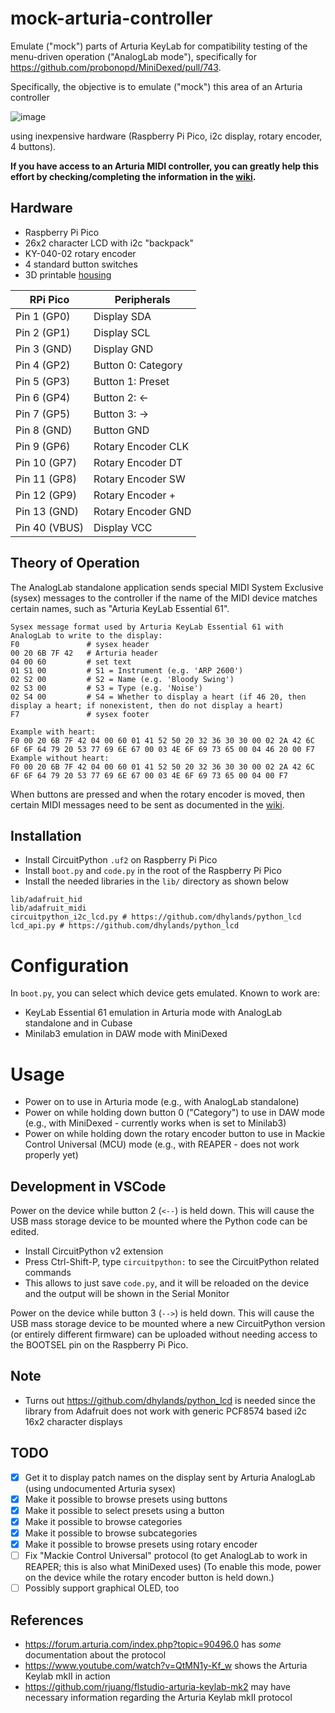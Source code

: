 # mock-arturia-controller

Emulate ("mock") parts of Arturia KeyLab for compatibility testing of the menu-driven operation ("AnalogLab mode"), specifically for https://github.com/probonopd/MiniDexed/pull/743.

Specifically, the objective is to emulate ("mock") this area of an Arturia controller

![image](https://github.com/user-attachments/assets/49d67184-bd86-43f2-b285-898e790acd32)

using inexpensive hardware (Raspberry Pi Pico, i2c display, rotary encoder, 4 buttons).

**If you have access to an Arturia MIDI controller, you can greatly help this effort by checking/completing the information in the [wiki](../../wiki/).**

## Hardware

* Raspberry Pi Pico
* 26x2 character LCD with i2c "backpack"
* KY-040-02 rotary encoder
* 4 standard button switches
* 3D printable [housing](https://github.com/probonopd/mock-arturia-controller/releases/tag/housing)

| RPi Pico      | Peripherals        |
|---------------|--------------------|
| Pin 1  (GP0)  | Display SDA        |
| Pin 2  (GP1)  | Display SCL        |
| Pin 3  (GND)  | Display GND        |
| Pin 4  (GP2)  | Button 0: Category |
| Pin 5  (GP3)  | Button 1: Preset   |
| Pin 6  (GP4)  | Button 2: <-       |
| Pin 7  (GP5)  | Button 3: ->       |
| Pin 8  (GND)  | Button GND         |
| Pin 9  (GP6)  | Rotary Encoder CLK |
| Pin 10 (GP7)  | Rotary Encoder DT  |
| Pin 11 (GP8)  | Rotary Encoder SW  |
| Pin 12 (GP9)  | Rotary Encoder +   |
| Pin 13 (GND)  | Rotary Encoder GND |
| Pin 40 (VBUS) | Display VCC        |

## Theory of Operation

The AnalogLab standalone application sends special MIDI System Exclusive (sysex) messages to the controller if the name of the MIDI device matches certain names, such as "Arturia KeyLab Essential 61".

```
Sysex message format used by Arturia KeyLab Essential 61 with AnalogLab to write to the display:
F0               # sysex header
00 20 6B 7F 42   # Arturia header
04 00 60         # set text
01 S1 00         # S1 = Instrument (e.g. 'ARP 2600')
02 S2 00         # S2 = Name (e.g. 'Bloody Swing')
02 S3 00         # S3 = Type (e.g. 'Noise')
02 S4 00         # S4 = Whether to display a heart (if 46 20, then display a heart; if nonexistent, then do not display a heart)
F7               # sysex footer

Example with heart:
F0 00 20 6B 7F 42 04 00 60 01 41 52 50 20 32 36 30 30 00 02 2A 42 6C 6F 6F 64 79 20 53 77 69 6E 67 00 03 4E 6F 69 73 65 00 04 46 20 00 F7
Example without heart:
F0 00 20 6B 7F 42 04 00 60 01 41 52 50 20 32 36 30 30 00 02 2A 42 6C 6F 6F 64 79 20 53 77 69 6E 67 00 03 4E 6F 69 73 65 00 04 00 F7
```

When buttons are pressed and when the rotary encoder is moved, then certain MIDI messages need to be sent as documented in the [wiki](../../wiki/).
  
## Installation

* Install CircuitPython `.uf2` on Raspberry Pi Pico
* Install `boot.py` and `code.py` in the root of the Raspberry Pi Pico
* Install the needed libraries in the `lib/` directory as shown below

```
lib/adafruit_hid
lib/adafruit_midi
circuitpython_i2c_lcd.py # https://github.com/dhylands/python_lcd
lcd_api.py # https://github.com/dhylands/python_lcd
```

# Configuration

In `boot.py`, you can select which device gets emulated. Known to work are:
* KeyLab Essential 61 emulation in Arturia mode with AnalogLab standalone and in Cubase
* Minilab3 emulation in DAW mode with MiniDexed

# Usage

* Power on to use in Arturia mode (e.g., with AnalogLab standalone)
* Power on while holding down button 0 ("Category") to use in DAW mode (e.g., with MiniDexed - currently works when is set to Minilab3)
* Power on while holding down the rotary encoder button to use in Mackie Control Universal (MCU) mode (e.g., with REAPER - does not work properly yet)

## Development in VSCode

Power on the device while button 2 (`<--`) is held down. This will cause the USB mass storage device to be mounted where the Python code can be edited.

* Install CircuitPython v2 extension
* Press Ctrl-Shift-P, type `circuitpython:` to see the CircuitPython related commands
* This allows to just save `code.py`, and it will be reloaded on the device and the output will be shown in the Serial Monitor

Power on the device while button 3 (`-->`) is held down. This will cause the USB mass storage device to be mounted where a new CircuitPython version (or entirely different firmware) can be uploaded without needing access to the BOOTSEL pin on the Raspberry Pi Pico.

## Note

* Turns out https://github.com/dhylands/python_lcd is needed since the library from Adafruit does not work with generic PCF8574 based i2c 16x2 character displays

## TODO

- [x] Get it to display patch names on the display sent by Arturia AnalogLab (using undocumented Arturia sysex)
- [x] Make it possible to browse presets using buttons
- [x] Make it possible to select presets using a button
- [x] Make it possible to browse categories
- [x] Make it possible to browse subcategories
- [x] Make it possible to browse presets using rotary encoder
- [ ] Fix "Mackie Control Universal" protocol (to get AnalogLab to work in REAPER; this is also what MiniDexed uses) (To enable this mode, power on the device while the rotary encoder button is held down.)
- [ ] Possibly support graphical OLED, too

## References

* https://forum.arturia.com/index.php?topic=90496.0 has _some_ documentation about the protocol
* https://www.youtube.com/watch?v=QtMN1y-Kf_w shows the Arturia Keylab mkII in action
* https://github.com/rjuang/flstudio-arturia-keylab-mk2 may have necessary information regarding the Arturia Keylab mkII protocol

